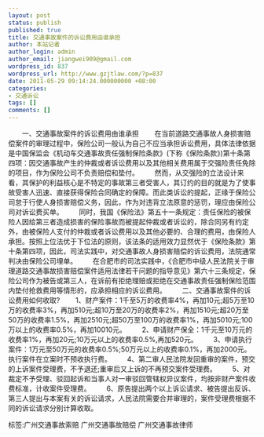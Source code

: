 ```yaml
---
layout: post
status: publish
published: true
title: 交通事故案件的诉讼费用由谁承担
author: 本站记者
author_login: admin
author_email: jiangwei909@gmail.com
wordpress_id: 837
wordpress_url: http://www.gzjtlaw.com/?p=837
date: 2011-05-29 09:14:24.000000000 +08:00
categories:
- 交通诉讼
tags: []
comments: []
---
```

　　一、交通事故案件的诉讼费用由谁承担　　在当前道路交通事故人身损害赔偿案件的审理过程中，保险公司一般认为自己不应当承担诉讼费用，具体法律依据是中国保监会《机动车交通事故责任强制保险条款》(下称《保险条款》)第十条第四项：因交通事故产生的仲裁或者诉讼费用以及其他相关费用属于交强险责任免除的项目，作为保险公司不负责赔偿和垫付。　　然而，从交强险的立法设计来看，其保护的利益核心是不特定的事故第三者受害人，其订约的目的就是为了使事故受害人迅速、直接获得保险合同确定的保障。而此类诉讼的提起，正缘于保险公司怠于行使人身损害赔偿义务，因此，作为对违背立法原意的惩罚，理应由保险公司对诉讼费买单。　　同时，我国《保险法》第五十一条规定：责任保险的被保险人因给第三者造成损害的保险事故而被提起仲裁或者诉讼的，除合同另有约定外，由被保险人支付的仲裁或者诉讼费用以及其他必要的、合理的费用，由保险人承担。按照上位法优于下位法的原则，该法条的适用效力显然优于《保险条款》第十条第四项，因此，司法实践中，对交通事故人身损害赔偿的诉讼费用，法院通常判决由保险公司埋单。　　在合肥市的司法实践中，《合肥市中级人民法院关于审理道路交通事故损害赔偿案件适用法律若干问题的指导意见》第六十三条规定，保险公司作为被告或第三人，在诉前有拒绝理赔或拒绝在交通事故责任强制保险范围内垫付抢救费用等情形的，应承担相应的诉讼费用。　　二、交通事故案件的诉讼费用如何收取?　　1、财产案件：1千至5万的收费率4%，再加10元;超5万至10万的收费率3%，再加510元;超10万至20万的收费率2%，再加1510元;超20万至50万的收费率1.5%，再加2510元;超50万至100万的收费率1%，再加5010元;100万以上的收费率0.5%，再加10010元。　　2、申请财产保全：1千元至10万元的收费率1%，再加20元;10万元以上的收费率0.5%,再加520元。　　3、申请执行案件：1万元至50万元的收费率0.5%;50万元以上的收费率0.1%，再加2000元。执行案件在立案时不预收执行费。　　4、第二审人民法院发回重审的案件，预交的上诉案件受理费，不予退还;重审后又上诉的不再预交案件受理费。　　5、对裁定不予受理、驳回起诉和当事人对一审驳回管辖权异议案件，均按非财产案件收费标准，计收案件受理费。　　6、原告提出两个以上诉讼请求、被告提出反诉、第三人提出与本案有关的诉讼请求，人民法院需要合并审理的，案件受理费根据不同的诉讼请求分别计算收取。标签:广州交通事故索赔 广州交通事故赔偿 广州交通事故律师
